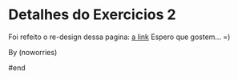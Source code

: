 # Detalhes do Exercicios 2

Foi refeito o re-design dessa pagina:  [a link](https://github.com/GabrielLima1/exercicio-fiap/tree/ex2/image/page.png)
Espero que gostem... =)


By (noworries)

#end
